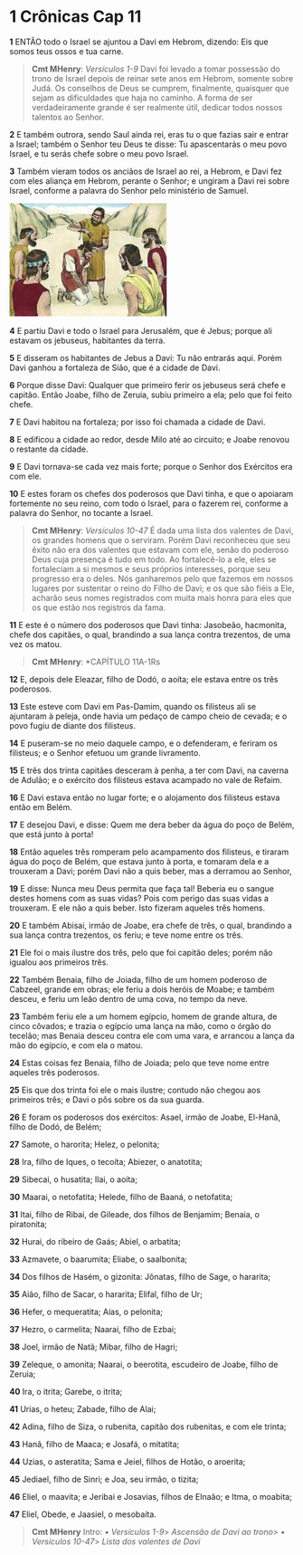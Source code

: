 # 1 Crônicas Cap 11

**1** 	ENTÃO todo o Israel se ajuntou a Davi em Hebrom, dizendo: Eis que somos teus ossos e tua carne.

> **Cmt MHenry**: *Versículos 1-9* Davi foi levado a tomar possessão do trono de Israel depois de reinar sete anos em Hebrom, somente sobre Judá. Os conselhos de Deus se cumprem, finalmente, quaisquer que sejam as dificuldades que haja no caminho. A forma de ser verdadeiramente grande é ser realmente útil, dedicar todos nossos talentos ao Senhor.

**2** 	E também outrora, sendo Saul ainda rei, eras tu o que fazias sair e entrar a Israel; também o Senhor teu Deus te disse: Tu apascentarás o meu povo Israel, e tu serás chefe sobre o meu povo Israel.

**3** 	Também vieram todos os anciãos de Israel ao rei, a Hebrom, e Davi fez com eles aliança em Hebrom, perante o Senhor; e ungiram a Davi rei sobre Israel, conforme a palavra do Senhor pelo ministério de Samuel.

![](../Images/SweetPublishing/10-2-1.jpg) 

**4** 	E partiu Davi e todo o Israel para Jerusalém, que é Jebus; porque ali estavam os jebuseus, habitantes da terra.

**5** 	E disseram os habitantes de Jebus a Davi: Tu não entrarás aqui. Porém Davi ganhou a fortaleza de Sião, que é a cidade de Davi.

**6** 	Porque disse Davi: Qualquer que primeiro ferir os jebuseus será chefe e capitão. Então Joabe, filho de Zeruia, subiu primeiro a ela; pelo que foi feito chefe.

**7** 	E Davi habitou na fortaleza; por isso foi chamada a cidade de Davi.

**8** 	E edificou a cidade ao redor, desde Milo até ao circuito; e Joabe renovou o restante da cidade.

**9** 	E Davi tornava-se cada vez mais forte; porque o Senhor dos Exércitos era com ele.

**10** 	E estes foram os chefes dos poderosos que Davi tinha, e que o apoiaram fortemente no seu reino, com todo o Israel, para o fazerem rei, conforme a palavra do Senhor, no tocante a Israel.

> **Cmt MHenry**: *Versículos 10-47* É dada uma lista dos valentes de Davi, os grandes homens que o serviram. Porém Davi reconheceu que seu êxito não era dos valentes que estavam com ele, senão do poderoso Deus cuja presença é tudo em todo. Ao fortalecê-lo a ele, eles se fortaleciam a si mesmos e seus próprios interesses, porque seu progresso era o deles. Nós ganharemos pelo que fazemos em nossos lugares por sustentar o reino do Filho de Davi; e os que são fiéis a Ele, acharão seus nomes registrados com muita mais honra para eles que os que estão nos registros da fama.

**11** 	E este é o número dos poderosos que Davi tinha: Jasobeão, hacmonita, chefe dos capitães, o qual, brandindo a sua lança contra trezentos, de uma vez os matou.

> **Cmt MHenry**: *CAPÍTULO 11A-1Rs

**12** 	E, depois dele Eleazar, filho de Dodó, o aoíta; ele estava entre os três poderosos.

**13** 	Este esteve com Davi em Pas-Damim, quando os filisteus ali se ajuntaram à peleja, onde havia um pedaço de campo cheio de cevada; e o povo fugiu de diante dos filisteus.

**14** 	E puseram-se no meio daquele campo, e o defenderam, e feriram os filisteus; e o Senhor efetuou um grande livramento.

**15** 	E três dos trinta capitães desceram à penha, a ter com Davi, na caverna de Adulão; e o exército dos filisteus estava acampado no vale de Refaim.

**16** 	E Davi estava então no lugar forte; e o alojamento dos filisteus estava então em Belém.

**17** 	E desejou Davi, e disse: Quem me dera beber da água do poço de Belém, que está junto à porta!

**18** 	Então aqueles três romperam pelo acampamento dos filisteus, e tiraram água do poço de Belém, que estava junto à porta, e tomaram dela e a trouxeram a Davi; porém Davi não a quis beber, mas a derramou ao Senhor,

**19** 	E disse: Nunca meu Deus permita que faça tal! Beberia eu o sangue destes homens com as suas vidas? Pois com perigo das suas vidas a trouxeram. E ele não a quis beber. Isto fizeram aqueles três homens.

**20** 	E também Abisai, irmão de Joabe, era chefe de três, o qual, brandindo a sua lança contra trezentos, os feriu; e teve nome entre os três.

**21** 	Ele foi o mais ilustre dos três, pelo que foi capitão deles; porém não igualou aos primeiros três.

**22** 	Também Benaia, filho de Joiada, filho de um homem poderoso de Cabzeel, grande em obras; ele feriu a dois heróis de Moabe; e também desceu, e feriu um leão dentro de uma cova, no tempo da neve.

**23** 	Também feriu ele a um homem egípcio, homem de grande altura, de cinco côvados; e trazia o egípcio uma lança na mão, como o órgão do tecelão; mas Benaia desceu contra ele com uma vara, e arrancou a lança da mão do egípcio, e com ela o matou.

**24** 	Estas coisas fez Benaia, filho de Joiada; pelo que teve nome entre aqueles três poderosos.

**25** 	Eis que dos trinta foi ele o mais ilustre; contudo não chegou aos primeiros três; e Davi o pôs sobre os da sua guarda.

**26** 	E foram os poderosos dos exércitos: Asael, irmão de Joabe, El-Hanã, filho de Dodó, de Belém;

**27** 	Samote, o harorita; Helez, o pelonita;

**28** 	Ira, filho de Iques, o tecoíta; Abiezer, o anatotita;

**29** 	Sibecai, o husatita; Ilai, o aoíta;

**30** 	Maarai, o netofatita; Helede, filho de Baaná, o netofatita;

**31** 	Itai, filho de Ribai, de Gileade, dos filhos de Benjamim; Benaia, o piratonita;

**32** 	Hurai, do ribeiro de Gaás; Abiel, o arbatita;

**33** 	Azmavete, o baarumita; Eliabe, o saalbonita;

**34** 	Dos filhos de Hasém, o gizonita: Jônatas, filho de Sage, o hararita;

**35** 	Aião, filho de Sacar, o hararita; Elifal, filho de Ur;

**36** 	Hefer, o mequeratita; Aías, o pelonita;

**37** 	Hezro, o carmelita; Naarai, filho de Ezbai;

**38** 	Joel, irmão de Natã; Mibar, filho de Hagri;

**39** 	Zeleque, o amonita; Naarai, o beerotita, escudeiro de Joabe, filho de Zeruia;

**40** 	Ira, o itrita; Garebe, o itrita;

**41** 	Urias, o heteu; Zabade, filho de Alai;

**42** 	Adina, filho de Siza, o rubenita, capitão dos rubenitas, e com ele trinta;

**43** 	Hanã, filho de Maaca; e Josafá, o mitatita;

**44** 	Uzias, o asteratita; Sama e Jeiel, filhos de Hotão, o aroerita;

**45** 	Jediael, filho de Sinri; e Joa, seu irmão, o tizita;

**46** 	Eliel, o maavita; e Jeribai e Josavias, filhos de Elnaão; e Itma, o moabita;

**47** 	Eliel, Obede, e Jaasiel, o mesobaíta.


> **Cmt MHenry** Intro: *• Versículos 1-9*> *Ascensão de Davi ao trono*> *• Versículos 10-47*> *Lista dos valentes de Davi*